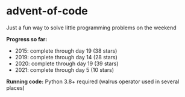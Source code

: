 # advent-of-code

Just a fun way to solve little programming problems on the weekend

**Progress so far:** 
* 2015: complete through day 19 (38 stars)
* 2019: complete through day 14 (28 stars)
* 2020: complete through day 19 (39 stars)
* 2021: complete through day  5 (10 stars)

**Running code:**
Python 3.8+ required (walrus operator used in several places)
